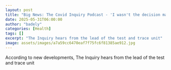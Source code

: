 ```yaml
---
layout: post
title: "Big News: The Covid Inquiry Podcast - 'I wasn't the decision maker'"
date: 2025-05-31T06:00:00
author: "badely"
categories: [Health]
tags: []
excerpt: "The Inquiry hears from the lead of the test and trace unit"
image: assets/images/a7a59cc6470eaf7f75fc6f81385ae912.jpg
---
```


According to new developments, The Inquiry hears from the lead of the test and trace unit

